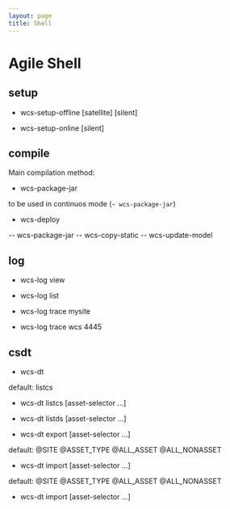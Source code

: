 ```yaml
---
layout: page
title: Shell
---
```

# Agile Shell



## setup

- wcs-setup-offline [satellite] [silent]

- wcs-setup-online [silent]


## compile

Main compilation method:

- wcs-package-jar

to be used in continuos mode (`~ wcs-package-jar`)

- wcs-deploy

-- wcs-package-jar
-- wcs-copy-static
-- wcs-update-model

## log

- wcs-log view

- wcs-log list

- wcs-log trace mysite

- wcs-log trace wcs 4445

## csdt

- wcs-dt 

default: listcs

- wcs-dt listcs [asset-selector ...]

- wcs-dt listds [asset-selector ...]

- wcs-dt export [asset-selector ...]

default: @SITE @ASSET_TYPE @ALL_ASSET @ALL_NONASSET

- wcs-dt import [asset-selector ...]

default: @SITE @ASSET_TYPE @ALL_ASSET @ALL_NONASSET

- wcs-dt import [asset-selector ...]
